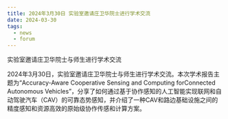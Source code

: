 ```yaml
---
title: 2024年3月30日 实验室邀请庄卫华院士进行学术交流
date: 2024-03-30
tags:
  - news
  - forum
---
```


实验室邀请庄卫华院士与师生进行学术交流

<!--more-->

2024年3月30日，实验室邀请庄卫华院士与师生进行学术交流。本次学术报告主题为“Accuracy-Aware Cooperative Sensing and Computing forConnected Autonomous Vehicles”，分享了如何通过基于协作感知的人工智能实现联网和自动驾驶汽车（CAV）的可靠态势感知，并介绍了一种CAV和路边基础设施之间的精度感知和资源高效的原始级协作传感和计算方案。

